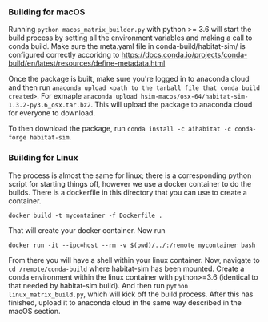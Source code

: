 ### Building for macOS

Running ```python macos_matrix_builder.py``` with python >= 3.6 will start the build process by setting all the environment variables and making a call to conda build. Make sure the meta.yaml file in conda-build/habitat-sim/ is configured correctly accoridng to https://docs.conda.io/projects/conda-build/en/latest/resources/define-metadata.html

Once the package is built, make sure you're logged in to anaconda cloud and then run ```anaconda upload <path to the tarball file that conda build created>```. For exmaple ```anaconda upload hsim-macos/osx-64/habitat-sim-1.3.2-py3.6_osx.tar.bz2```. This will upload the package to anaconda cloud for everyone to download.

To then download the package, run ```conda install -c aihabitat -c conda-forge habitat-sim```.


### Building for Linux

The process is almost the same for linux; there is a corresponding python script for starting things off, however we use a docker container to do the builds. There is a dockerfile in this directory that you can use to create a container.

```docker build -t mycontainer -f Dockerfile .```

That will create your docker container. Now run

```docker run -it --ipc=host --rm -v $(pwd)/../:/remote mycontainer bash```

From there you will have a shell within your linux container. Now, navigate to ```cd /remote/conda-build``` where habitat-sim has been mounted. Create a conda environment within the linux container with python>=3.6 (identical to that needed by habitat-sim build). And then run ```python linux_matrix_build.py```, which will kick off the build process. After this has finished, upload it to anaconda cloud in the same way described in the macOS section.


